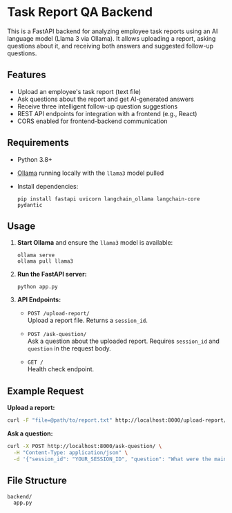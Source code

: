 # Task Report QA Backend

This is a FastAPI backend for analyzing employee task reports using an AI language model (Llama 3 via Ollama). It allows uploading a report, asking questions about it, and receiving both answers and suggested follow-up questions.

## Features

- Upload an employee's task report (text file)
- Ask questions about the report and get AI-generated answers
- Receive three intelligent follow-up question suggestions
- REST API endpoints for integration with a frontend (e.g., React)
- CORS enabled for frontend-backend communication

## Requirements

- Python 3.8+
- [Ollama](https://ollama.com/) running locally with the `llama3` model pulled
- Install dependencies:

    ```
    pip install fastapi uvicorn langchain_ollama langchain-core pydantic
    ```

## Usage

1. **Start Ollama** and ensure the `llama3` model is available:

    ```
    ollama serve
    ollama pull llama3
    ```

2. **Run the FastAPI server:**

    ```
    python app.py
    ```

3. **API Endpoints:**

    - `POST /upload-report/`  
      Upload a report file. Returns a `session_id`.

    - `POST /ask-question/`  
      Ask a question about the uploaded report. Requires `session_id` and `question` in the request body.

    - `GET /`  
      Health check endpoint.

## Example Request

**Upload a report:**
```bash
curl -F "file=@path/to/report.txt" http://localhost:8000/upload-report/
```

**Ask a question:**
```bash
curl -X POST http://localhost:8000/ask-question/ \
  -H "Content-Type: application/json" \
  -d '{"session_id": "YOUR_SESSION_ID", "question": "What were the main achievements this week?"}'
```

## File Structure

```
backend/
  app.py
```

